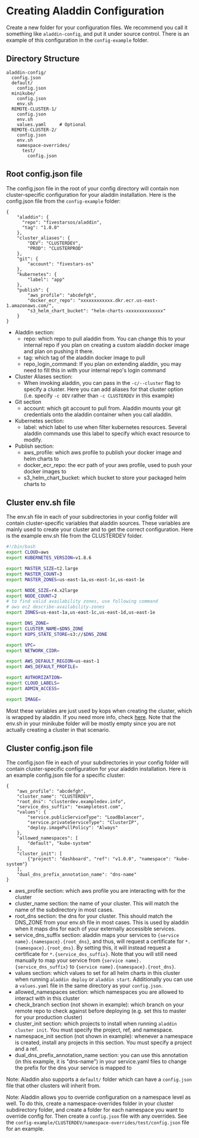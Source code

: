 # Creating Aladdin Configuration
Create a new folder for your configuration files. We recommend you call it something like `aladdin-config`, and put it under source control. There is an example of this configuration in the `config-example` folder.

## Directory Structure
```
aladdin-config/
  config.json
  default/
    config.json
  minikube/
    config.json
    env.sh
  REMOTE-CLUSTER-1/
    config.json
    env.sh
    values.yaml     # Optional
  REMOTE-CLUSTER-2/
    config.json
    env.sh
    namespace-overrides/
      test/
        config.json
```

## Root config.json file
The config.json file in the root of your config directory will contain non cluster-specific configuration for your aladdin installation. Here is the config.json file from the `config-example` folder:

```
{
    "aladdin": {
      "repo": "fivestarsos/aladdin",
      "tag": "1.0.0"
    },
    "cluster_aliases": {
        "DEV": "CLUSTERDEV",
        "PROD": "CLUSTERPROD"
    },
    "git": {
        "account": "fivestars-os"
    },
    "kubernetes": {
        "label": "app"
    },
    "publish": {
        "aws_profile": "abcdefgh",
        "docker_ecr_repo": "xxxxxxxxxxxx.dkr.ecr.us-east-1.amazonaws.com/",
        "s3_helm_chart_bucket": "helm-charts-xxxxxxxxxxxxxx"
    }
}
```

- Aladdin section:
  - repo: which repo to pull aladdin from. You can change this to your internal repo if you plan on creating a custom aladdin docker image and plan on pushing it there.
  - tag: which tag of the aladdin docker image to pull
  - repo_login_command: If you plan on extending aladdin, you may need to fill this in with your internal repo's login command
- Cluster Aliases section:
  - When invoking aladdin, you can pass in the `-c/--cluster` flag to specify a cluster. Here you can add aliases for that cluster option (i.e. specify `-c DEV` rather than `-c CLUSTERDEV` in this example)
- Git section
  - account: which git account to pull from. Aladdin mounts your git credentials onto the aladdin container when you call aladdin.
- Kubernetes section:
  - label: which label to use when filter kubernetes resources. Several aladdin commands use this label to specify which exact resource to modify.
- Publish section:
  - aws_profile: which aws profile to publish your docker image and helm charts to
  - docker_ecr_repo: the ecr path of your aws profile, used to push your docker images to
  - s3_helm_chart_bucket: which bucket to store your packaged helm charts to

## Cluster env.sh file
The env.sh file in each of your subdirectories in your config folder will contain cluster-specific variables that aladdin sources. These variables are mainly used to create your cluster and to get the correct configuration. Here is the example env.sh file from the CLUSTERDEV folder.
```bash
#!/bin/bash
export CLOUD=aws
export KUBERNETES_VERSION=v1.8.6

export MASTER_SIZE=t2.large
export MASTER_COUNT=3
export MASTER_ZONES=us-east-1a,us-east-1c,us-east-1e

export NODE_SIZE=r4.x2large
export NODE_COUNT=2
# to find valid availability zones, use following command
# aws ec2 describe-availability-zones
export ZONES=us-east-1a,us-east-1c,us-east-1d,us-east-1e

export DNS_ZONE=
export CLUSTER_NAME=$DNS_ZONE
export KOPS_STATE_STORE=s3://$DNS_ZONE

export VPC=
export NETWORK_CIDR=

export AWS_DEFAULT_REGION=us-east-1
export AWS_DEFAULT_PROFILE=

export AUTHORIZATION=
export CLOUD_LABELS=
export ADMIN_ACCESS=

export IMAGE=
```

Most these variables are just used by kops when creating the cluster, which is wrapped by aladdin. If you need more info, check [here](https://github.com/kubernetes/kops/blob/master/docs/cli/kops_create_cluster.md). Note that the env.sh in your minikube folder will be mostly empty since you are not actually creating a cluster in that scenario.

## Cluster config.json file
The config.json file in each of your subdirectories in your config folder will contain cluster-specific configuration for your aladdin installation. Here is an example config.json file for a specific cluster:

```
{
    "aws_profile": "abcdefgh",
    "cluster_name": "CLUSTERDEV",
    "root_dns": "clusterdev.exampledev.info",
    "service_dns_suffix": "exampletest.com",
    "values": {
        "service.publicServiceType": "LoadBalancer",
        "service.privateServiceType": "ClusterIP",
        "deploy.imagePullPolicy": "Always"
    },
    "allowed_namespaces": [
        "default", "kube-system"
    ],
    "cluster_init": [
        {"project": "dashboard", "ref": "v1.0.0", "namespace": "kube-system"}
    ],
    "dual_dns_prefix_annotation_name": "dns-name"
}
```
- aws_profile section: which aws profile you are interacting with for the cluster
- cluster_name section: the name of your cluster. This will match the name of the subdirectory in most cases.
- root_dns section: the dns for your cluster. This should match the DNS_ZONE from your env.sh file in most cases. This is used by aladdin when it maps dns for each of your externally accessible services.
- service_dns_suffix section: aladdin maps your services to `{service name}.{namespace}.{root_dns}`, and thus, will request a certificate for `*.{namespace}.{root_dns}`. By setting this, it will instead request a certificate for `*.{service_dns_suffix}`. Note that you will still need manually to map your service from `{service name}.{service_dns_suffix}` to `{service name}.{namespace}.{root_dns}`.
 - values section: which values to set for all helm charts in this cluster when running `aladdin deploy` or `aladdin start`. Additionally you can use a `values.yaml` file in the same directory as your `config.json`.
- allowed_namespaces section: which namespaces you are allowed to interact with in this cluster
- check_branch section (not shown in example): which branch on your remote repo to check against before deploying (e.g. set this to master for your production cluster)
- cluster_init section: which projects to install when running `aladdin cluster init`. You must specify the project, ref, and namespace.
- namespace_init section (not shown in example): whenever a namespace is created, install any projects in this section. You must specify a project and a ref.
- dual_dns_prefix_annotation_name section: you can use this annotation (in this example, it is "dns-name") in your service.yaml files to change the prefix for the dns your service is mapped to

Note: Aladdin also supports a `default/` folder which can have a `config.json` file that other clusters will inherit from.

Note: Aladdin allows you to override configuration on a namespace level as well. To do this, create a namespace-overrides folder in your cluster subdirectory folder, and create a folder for each namespace you want to override config for. Then create a `config.json` file with any overrides. See the `config-example/CLUSTERDEV/namespace-overrides/test/config.json` file for an example.
